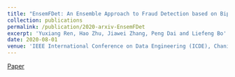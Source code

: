 ```yaml
---
title: "EnsemFDet: An Ensemble Approach to Fraud Detection based on Bipartite Graph"
collection: publications
permalink: /publication/2020-arxiv-EnsemFDet
excerpt: 'Yuxiang Ren, Hao Zhu, Jiawei Zhang, Peng Dai and Liefeng Bo'
date: 2020-08-01
venue: 'IEEE International Conference on Data Engineering (ICDE), Chania, Greece, April 19-22'
---
```

[Paper](http://yuxiangren.github.io/files/EnsemFDet2020.pdf)



